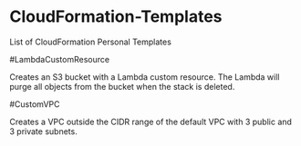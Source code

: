 # CloudFormation-Templates

List of CloudFormation Personal Templates

#LambdaCustomResource 

Creates an S3 bucket with a Lambda custom resource. The Lambda will purge all objects from the bucket when the stack is deleted.


#CustomVPC

Creates a VPC outside the CIDR range of the default VPC with 3 public and 3 private subnets.
